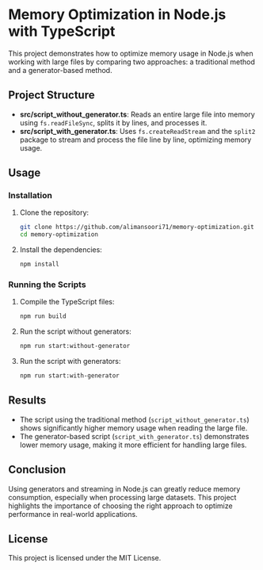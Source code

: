 
# Memory Optimization in Node.js with TypeScript

This project demonstrates how to optimize memory usage in Node.js when working with large files by comparing two approaches: a traditional method and a generator-based method.

## Project Structure

- **src/script_without_generator.ts**: Reads an entire large file into memory using `fs.readFileSync`, splits it by lines, and processes it.
- **src/script_with_generator.ts**: Uses `fs.createReadStream` and the `split2` package to stream and process the file line by line, optimizing memory usage.

## Usage

### Installation

1. Clone the repository:
   ```bash
   git clone https://github.com/alimansoori71/memory-optimization.git
   cd memory-optimization
   ```

2. Install the dependencies:
   ```bash
   npm install
   ```

### Running the Scripts

1. Compile the TypeScript files:
   ```bash
   npm run build
   ```

2. Run the script without generators:
   ```bash
   npm run start:without-generator
   ```

3. Run the script with generators:
   ```bash
   npm run start:with-generator
   ```

## Results

- The script using the traditional method (`script_without_generator.ts`) shows significantly higher memory usage when reading the large file.
- The generator-based script (`script_with_generator.ts`) demonstrates lower memory usage, making it more efficient for handling large files.

## Conclusion

Using generators and streaming in Node.js can greatly reduce memory consumption, especially when processing large datasets. This project highlights the importance of choosing the right approach to optimize performance in real-world applications.

## License

This project is licensed under the MIT License.

